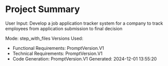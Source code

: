 # Project Summary

User Input: Develop a job application tracker system for a company to track employees from application submission to final decision

Mode: step_with_files
Versions Used:
- Functional Requirements: PromptVersion.V1
- Technical Requirements: PromptVersion.V1
- Code Generation: PromptVersion.V1
Generated: 2024-12-01 13:55:20


